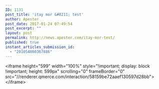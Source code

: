 ```yaml
---
ID: 1131
post_title: 'itay mor &#8211; test'
author: Apester
post_date: 2017-01-24 07:49:54
post_excerpt: ""
layout: post
permalink: http://news.apester.com/itay-mor-test/
published: true
instant_articles_submission_id:
  - "201054860367886"
---
```

&lt;iframe height="599" width="100%" style="!important; display: block !important; height: 599px" scrolling="0" frameBorder="0" src="//renderer.qmerce.com/interaction/58159be72aaef130597d28bb"&gt;&lt;/iframe&gt;
